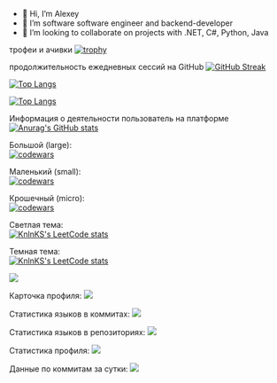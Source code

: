 - 👋 Hi, I’m Alexey
- 👀 I’m software software engineer and backend-developer
- 💞️ I’m looking to collaborate on projects with .NET, C#, Python, Java

трофеи и ачивки
[![trophy](https://github-profile-trophy.vercel.app/?username=nortkron)](https://github.com/ryo-ma/github-profile-trophy)

продолжительность ежедневных сессий на GitHub
[![GitHub Streak](https://github-readme-streak-stats.herokuapp.com/?user=nortkron)](https://git.io/streak-stats)

<!---Для компактной версии-->
[![Top Langs](https://github-readme-stats.vercel.app/api/top-langs/?username=nortkron&layout=compact)](https://github.com/anuraghazra/github-readme-stats)

<!---Для подробной версии-->
[![Top Langs](https://github-readme-stats.vercel.app/api/top-langs/?username=nortkron)](https://github.com/anuraghazra/github-readme-stats)

Информация о деятельности пользователь на платформе
[![Anurag's GitHub stats](https://github-readme-stats.vercel.app/api?username=nortkron)](https://github.com/anuraghazra/github-readme-stats)

Большой (large):  
[![codewars](https://www.codewars.com/users/username/badges/large)](https://www.codewars.com/users/NortKron)   

Маленький (small):  
[![codewars](https://www.codewars.com/users/username/badges/small)](https://www.codewars.com/users/NortKron) 

Крошечный (micro):  
[![codewars](https://www.codewars.com/users/username/badges/micro)](https://www.codewars.com/users/NortKron) 

Светлая тема:  
[![KnlnKS's LeetCode stats](https://leetcode-stats-six.vercel.app/api?username=nortkron)](https://github.com/KnlnKS/leetcode-stats)

Темная тема:  
[![KnlnKS's LeetCode stats](https://leetcode-stats-six.vercel.app/api?username=nortkron&theme=dark)](https://github.com/KnlnKS/leetcode-stats)

![](https://komarev.com/ghpvc/?username=your-github-nortkron)

Карточка профиля: 
![](https://github-profile-summary-cards.vercel.app/api/cards/profile-details?username=nortkron&theme=solarized_dark)

Статистика языков в коммитах:
![](https://github-profile-summary-cards.vercel.app/api/cards/most-commit-language?username=nortkron&theme=solarized_dark)

Статистика языков в репозиториях:
![](https://github-profile-summary-cards.vercel.app/api/cards/repos-per-language?username=nortkron&theme=solarized_dark)

Статистика профиля:
![](https://github-profile-summary-cards.vercel.app/api/cards/stats?username=nortkron&theme=solarized_dark)

Данные по коммитам за сутки:
![](https://github-profile-summary-cards.vercel.app/api/cards/productive-time?username=nortkron&theme=solarized_dark)


